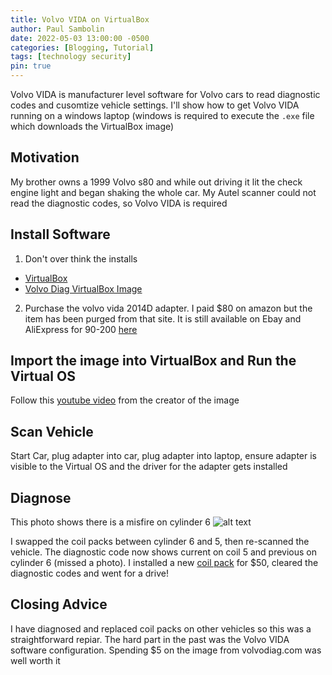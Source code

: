 ```yaml
---
title: Volvo VIDA on VirtualBox
author: Paul Sambolin
date: 2022-05-03 13:00:00 -0500
categories: [Blogging, Tutorial]
tags: [technology security]
pin: true
---
```


Volvo VIDA is manufacturer level software for Volvo cars to read diagnostic codes and cusomtize vehicle settings.  I'll show how to get Volvo VIDA running on a windows laptop (windows is required to execute the `.exe` file which downloads the VirtualBox image)

## Motivation
My brother owns a 1999 Volvo s80 and while out driving it lit the check engine light and began shaking the whole car.  My Autel scanner could not read the diagnostic codes, so Volvo VIDA is required

## Install Software
1. Don't over think the installs
  - [VirtualBox](https://www.virtualbox.org/)
  - [Volvo Diag VirtualBox Image](https://volvodiag.com/product/virtualbox-build/)

2. Purchase the volvo vida 2014D adapter.  I paid $80 on amazon but the item has been purged from that site.  It is still available on Ebay and AliExpress for 90-200 [here](https://www.aliexpress.com/item/1005004068666318.html?_randl_currency=USD&_randl_shipto=US&src=google&aff_fcid=32e5b77bf467438f8dbd225af1015c96-1651507194375-00779-UneMJZVf&aff_fsk=UneMJZVf&aff_platform=aaf&sk=UneMJZVf&aff_trace_key=32e5b77bf467438f8dbd225af1015c96-1651507194375-00779-UneMJZVf&terminal_id=0116294380424ee2ab268cf4f55adb0b&afSmartRedirect=y)

## Import the image into VirtualBox and Run the Virtual OS
Follow this [youtube video](https://www.youtube.com/watch?v=dRf2tHAe8uQ) from the creator of the image

## Scan Vehicle
Start Car, plug adapter into car, plug adapter into laptop, ensure adapter is visible to the Virtual OS and the driver for the adapter gets installed

## Diagnose
This photo shows there is a misfire on cylinder 6
![alt text](/assets/img/posts/2022-05-03-volvo-vida/misfire.jpg "Misfire Cylinder 6")

I swapped the coil packs between cylinder 6 and 5, then re-scanned the vehicle.  The diagnostic code now shows current on coil 5 and previous on cylinder 6 (missed a photo).  I installed a new [coil pack](https://www.amazon.com/Bosch-0221604008-Ignition-Coil-Plug/dp/B0048E10OY) for $50, cleared the diagnostic codes and went for a drive!

## Closing Advice
I have diagnosed and replaced coil packs on other vehicles so this was a straightforward repiar.  The hard part in the past was the Volvo VIDA software configuration.  Spending $5 on the image from volvodiag.com was well worth it
